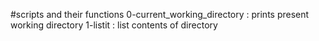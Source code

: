 #scripts and their functions
0-current_working_directory : prints present working directory
1-listit : list contents of directory

